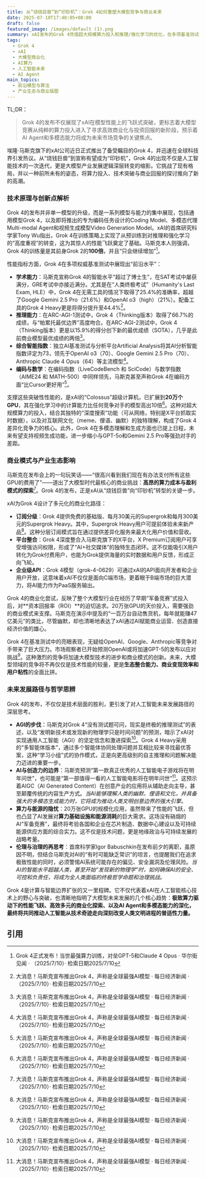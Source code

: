 ```yaml
---
title: 从“烧钱巨兽”到“印钞机”：Grok 4如何重塑大模型竞争与商业未来
date: 2025-07-10T17:40:05+08:00
draft: false
featured_image: /images/default (1).png
summary: xAI发布的Grok 4凭借超大规模算力投入和推理/强化学习的优化，在多项基准测试中超越主流模型，展示了其在通用智能和多模态方向的强大潜力。通过多层次订阅和X平台整合，Grok 4开启了大模型从高投入到商业变现的模式探索，预示着AI算力军备竞赛将加速向商业价值回报和应用生态构建转变，深刻影响未来AI产业格局。
tags: 
  - Grok 4
  - xAI
  - 大模型商业化
  - AI算力
  - 人工智能未来
  - AI Agent
main_topics: 
  - 前沿模型与算法
  - 产业生态与商业版图
---
```


TL;DR：
>Grok 4的发布不仅展现了xAI在模型性能上的飞跃式突破，更标志着大模型竞赛从纯粹的算力投入进入了寻求高效商业化与投资回报的新阶段，预示着AI Agent和多模态能力将成为未来市场竞争的关键焦点。

埃隆·马斯克旗下的xAI公司近日正式推出了备受瞩目的Grok 4，并迅速在全球科技界引发热议。从“烧钱巨兽”到宣称有望成为“印钞机”，Grok 4的出现不仅是人工智能技术的一次迭代，更是大模型产业发展逻辑深层转变的缩影。它挑战了现有格局，并以一种前所未有的姿态，将算力投入、技术突破与商业回报的探讨推向了新的高潮。

### 技术原理与创新点解析

Grok 4的发布并非单一模型的升级，而是一系列模型与能力的集中展现，包括通用模型Grok 4，以及即将推出的专为编码任务设计的Coding Model、多模态代理Multi-modal Agent和视频生成模型Video Generation Model。xAI的首席研究科学家Tony Wu指出，Grok 4在训练策略上实现了从预训练到对推理和强化学习的“高度重视”的转变，这为其惊人的性能飞跃奠定了基础。马斯克本人则强调，Grok 4的训练量是其前身Grok 2的**100倍**，并且“只会继续增加”[^3]。

性能指标方面，Grok 4在多项权威基准测试中展现出“前沿水平”：

*   **学术能力**：马斯克宣称Grok 4的智能水平“超过了博士生”，在SAT考试中屡获满分，GRE考试中亦接近满分。尤其是在“人类终极考试”（Humanity's Last Exam, HLE）中，Grok 4在无需工具的情况下取得了25.4%的准确率，超越了Google Gemini 2.5 Pro（21.6%）和OpenAI o3（high）（21%）。配备工具的Grok 4 Heavy更是将得分提升至44.4%[^1]。
*   **推理能力**：在ARC-AGI-1测试中，Grok 4（Thinking版本）取得了66.7%的成绩，与“帕累托最优边界”高度吻合。在ARC-AGI-2测试中，Grok 4（Thinking版本）更是以15.9%的得分创下新的最优成绩（SOTA），几乎是此前商业模型最优成绩的两倍[^1]。
*   **综合智能指数**：独立AI基准测试与分析平台Artificial Analysis将其AI分析智能指数评定为73，领先于OpenAI o3（70）、Google Gemini 2.5 Pro（70）、Anthropic Claude 4 Opus（64）等主流模型[^1]。
*   **编码与数学**：在编码指数（LiveCodeBench 和 SciCode）与数学指数（AIME24 和 MATH-500）中同样领先，马斯克甚至声称Grok 4在编码方面“比Cursor更好用”[^1]。

支撑这些突破性性能的，是xAI的“Colossus”超级计算机，已扩展到**20万个GPU**，其在强化学习中的计算能力比任何竞争对手的模型高出10倍[^1]。这种对超大规模算力的投入，结合其独特的“深度搜索”功能（可从网络，特别是X平台抓取实时数据），以及对互联网文化（meme、俚语、幽默）的独特理解，构成了Grok 4差异化竞争力的核心。此外，Grok 4在多模态理解和生成方面也已提上日程，未来有望支持视频生成功能，进一步缩小与GPT-5o和Gemini 2.5 Pro等强劲对手的差距。

### 商业模式与产业生态影响

马斯克在发布会上的一句玩笑话——“很高兴看到我们现在有办法支付所有这些GPU的费用了”——道出了大模型时代最核心的商业挑战：**高昂的算力成本与盈利模式的探索**[^1]。Grok 4的发布，正是xAI从“烧钱巨兽”向“印钞机”转型的关键一步。

xAI为Grok 4设计了多元化的商业化路径：

*   **订阅分级**：Grok 4提供免费的基础版、每月30美元的Supergrok和每月300美元的Supergrok Heavy。其中，Supergrok Heavy用户可提前体验未来新产品[^1]。这种分层订阅模式旨在通过提供差异化服务来最大化用户价值和营收。
*   **平台整合**：Grok 4深度整合入马斯克旗下的X平台，X Premium订阅用户可享受增强访问权限，形成了“AI+社交媒体”的独特生态闭环。这不仅能吸引X用户转化为Grok付费用户，也能为Grok提供海量的实时数据和用户反馈，形成正向飞轮。
*   **企业级API**：Grok 4模型（grok-4-0629）可通过xAI的API面向开发者和企业用户开放，这意味着xAI不仅仅是面向C端市场，更着眼于B端市场的巨大潜力，将AI能力作为PaaS服务输出。

Grok 4的商业化尝试，反映了整个大模型行业在经历了早期“军备竞赛”式投入后，对**资本回报率（ROI）**的迫切追求。20万张GPU的天价投入，需要强劲的商业模式来支撑。马斯克在演示中提及的“一百万台自动售货机，每年就能赚47亿美元”的类比，尽管幽默，却也清晰地表达了xAI通过AI赋能商业运营、创造直接经济价值的雄心。

Grok 4在基准测试中的亮眼表现，无疑给OpenAI、Google、Anthropic等竞争对手带来了巨大压力。市场观察者已开始预测OpenAI或将加速GPT-5的发布以应对挑战[^1]。这种激烈的竞争将加速大模型技术的进步和商业模式的创新。未来，大模型领域的竞争将不再仅仅是技术性能的较量，更是**生态整合能力、商业变现效率和用户粘性**的全面比拼。

### 未来发展路径与哲学思辨

Grok 4的发布，不仅仅是技术层面的胜利，更引发了对人工智能未来发展路径的深层思考。

*   **AGI的步伐**：马斯克对Grok 4“没有测试题可问，现实是终极的推理测试”的表述，以及“发明新技术或发现新的物理学只是时间问题”的预测，暗示了xAI对实现通用人工智能（AGI）的坚定信念和激进探索[^1]。Grok 4 Heavy采用的“多智能体版本”，通过多个智能体协同处理问题并互相比较来寻找最优答案，这种“学习小组”式的协作模式，正是向更高级别的自主推理和问题解决能力迈进的重要一步。
*   **AI与创造力的边界**：马斯克预测“第一款真正优秀的人工智能电子游戏将在明年问世”，也可能是“第一部值得一看的人工智能电影将在明年问世”[^1]。这预示着AIGC（AI Generated Content）在创意产业的应用将从辅助走向主导，甚至颠覆传统的内容生产方式。_当AI能够理解人类的幽默、俚语和文化，并具备强大的多模态生成能力时，它将成为推动人类文明创意边界的强大引擎。_
*   **算力与能源的隐忧**：20万张GPU的规模化应用，虽然带来了性能的飞跃，但也凸显了AI发展对**算力基础设施和能源消耗**的巨大需求。这场没有硝烟的AI“军备竞赛”，最终将考验各国和企业在芯片制造、数据中心建设以及可持续能源供应方面的综合实力。这不仅是技术问题，更是地缘政治与可持续发展的战略考量。
*   **伦理与治理的再思考**：首席科学家Igor Babuschkin在发布前夕的离职，虽原因不明，但结合马斯克对AI的“有时可能缺乏常识”的坦言，也提醒我们在追求极致性能的同时，必须警惕AI系统可能存在的偏见、安全漏洞及伦理风险。_当AI的智能水平超越人类，甚至开始“发现新的物理学”时，如何确保AI的安全、可控和负责任，将成为全人类面临的终极哲学命题和治理挑战。_

Grok 4是计算与智能边界扩张的又一里程碑。它不仅代表着xAI在人工智能核心技术上的野心与突破，也清晰地指明了大模型未来发展的几个核心趋势：**极致算力驱动下的性能飞跃、高效多元的商业化探索、以及AI Agent和多模态能力的深化，最终将共同推动人工智能从技术奇迹走向深刻改变人类文明进程的普适性力量。**

## 引用
[^1]: 大消息！马斯克宣布推出Grok 4，声称是全球最强AI模型 · 每日经济新闻 · （2025/7/10）· 检索日期2025/7/10
[^2]: 马斯克推最强Grok 4！人类终极测试干翻OpenAI，包月费超2千元 · 智东西 · （2025/7/10）· 检索日期2025/7/10
[^3]: Grok 4正式发布！当世最强算力训练，对垒GPT-5和Claude 4 Opus · 华尔街见闻 · （2025/7/10）· 检索日期2025/7/10
[^4]: 大消息马斯克宣布推出Grok 4！AI概念股午后拉升 · 新浪财经 · （2025/7/10）· 检索日期2025/7/10
[^5]: https://x.com/xai/status/1943158495588815072 · xAI官方X账号 · （2025/7/9）· 检索日期2025/7/10
